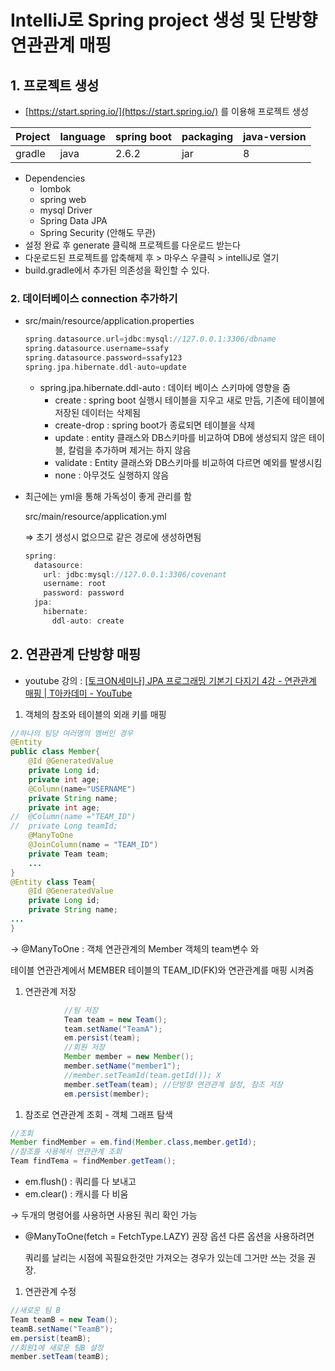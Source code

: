 # IntelliJ로 Spring project 생성 및 단방향 연관관계 매핑

## 1. 프로젝트 생성

- [https://start.spring.io/](https://start.spring.io/) 를 이용해 프로젝트 생성

| Project | language | spring boot | packaging | java-version |
| --- | --- | --- | --- | --- |
| gradle | java | 2.6.2 | jar | 8 |
- Dependencies
    - lombok
    - spring web
    - mysql Driver
    - Spring Data JPA
    - Spring Security (안해도 무관)
- 설정 완료 후 generate 클릭해 프로젝트를 다운로드 받는다
- 다운로드된 프로젝트를 압축해제 후 > 마우스 우클릭 > intelliJ로 열기
- build.gradle에서 추가된 의존성을 확인할 수 있다.

### 2. 데이터베이스 connection 추가하기

- src/main/resource/application.properties
    
    ```groovy
    spring.datasource.url=jdbc:mysql://127.0.0.1:3306/dbname
    spring.datasource.username=ssafy
    spring.datasource.password=ssafy123
    spring.jpa.hibernate.ddl-auto=update
    ```
    
    - spring.jpa.hibernate.ddl-auto : 데이터 베이스 스키마에 영향을 줌
        - create : spring boot 실행시 테이블을 지우고 새로 만듬, 기존에 테이블에 저장된 데이터는 삭제됨
        - create-drop : spring boot가 종료되면 테이블을 삭제
        - update : entity 클래스와 DB스키마를 비교하여 DB에 생성되지 않은 테이블, 칼럼을 추가하며 제거는 하지 않음
        - validate : Entity 클래스와 DB스키마를 비교하여 다르면 예외를 발생시킴
        - none : 아무것도 실행하지 않음
- 최근에는 yml을 통해 가독성이 좋게 관리를 함
    
    src/main/resource/application.yml
    
    ⇒ 초기 생성시 없으므로 같은 경로에 생성하면됨
    
    ```groovy
    spring:
      datasource:
        url: jdbc:mysql://127.0.0.1:3306/covenant
        username: root
        password: password
      jpa:
        hibernate:
          ddl-auto: create
    ```
    

## 2. 연관관계 단방향 매핑

- youtube 강의 : [[토크ON세미나] JPA 프로그래밍 기본기 다지기 4강 - 연관관계 매핑 | T아카데미 - YouTube](https://www.youtube.com/watch?v=bEtTpCviSc4&list=PL9mhQYIlKEhfpMVndI23RwWTL9-VL-B7U&index=4)
1. 객체의 참조와 테이블의 외래 키를 매핑

```java
//하나의 팀당 여러명의 멤버인 경우
@Entity
public class Member{
	@Id @GeneratedValue
	private Long id;
	private int age;
	@Column(name="USERNAME")
	private String name;
	private int age;
//	@Column(name ="TEAM_ID")
//	private Long teamId;
	@ManyToOne
	@JoinColumn(name = "TEAM_ID")
	private Team team;
	...
}
@Entity class Team{
	@Id @GeneratedValue
	private Long id;
	private String name;
...
}
```

→ @ManyToOne : 객체 연관관계의 Member 객체의 team변수 와 

  테이블 연관관계에서 MEMBER 테이블의 TEAM_ID(FK)와 연관관계를 매핑 시켜줌

1. 연관관계 저장

```java
			//팀 저장
			Team team = new Team();
			team.setName("TeamA");
			em.persist(team);
			//회원 저장
			Member member = new Member();
			member.setName("member1");
			//member.setTeamId(team.getId()); X
			member.setTeam(team); //단방향 연관관계 설정, 참조 저장
			em.persist(member);
```

1. 참조로 연관관계 조회 - 객체 그래프 탐색

```java
//조회
Member findMember = em.find(Member.class,member.getId);
//참조를 사용해서 연관관계 조회
Team findTema = findMember.getTeam();
```

- em.flush() : 쿼리를 다 보내고
- em.clear() : 캐시를 다 비움

→ 두개의 명령어를 사용하면 사용된 쿼리 확인 가능

- @ManyToOne(fetch = FetchType.LAZY) 권장 옵션 다른 옵션을 사용하려면
    
    쿼리를 날리는 시점에 꼭필요한것만 가져오는 경우가 있는데 그거만 쓰는 것을 권장.
    
1. 연관관계 수정

```java
//새로운 팀 B
Team teamB = new Team();
teamB.setName("TeamB");
em.persist(teamB);
//회원1에 새로운 팀B 설정
member.setTeam(teamB);
```